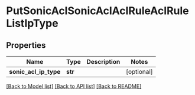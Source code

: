 # PutSonicAclSonicAclAclRuleAclRuleListIpType

## Properties
Name | Type | Description | Notes
------------ | ------------- | ------------- | -------------
**sonic_acl_ip_type** | **str** |  | [optional] 

[[Back to Model list]](../README.md#documentation-for-models) [[Back to API list]](../README.md#documentation-for-api-endpoints) [[Back to README]](../README.md)


